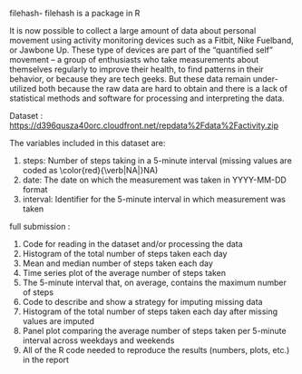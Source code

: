  filehash-
filehash is a package in R

It is now possible to collect a large amount of data about personal movement using activity monitoring devices such as a Fitbit,
Nike Fuelband, or Jawbone Up. These type of devices are part of the “quantified self” movement – a group of enthusiasts who take 
measurements about themselves regularly to improve their health, to find patterns in their behavior, or because they are tech geeks. 
But these data remain under-utilized both because the raw data are hard to obtain and there is a lack of statistical methods and software 
for processing and interpreting the data.


 Dataset : https://d396qusza40orc.cloudfront.net/repdata%2Fdata%2Factivity.zip
 
The variables included in this dataset are:

1. steps: Number of steps taking in a 5-minute interval (missing values are coded as \color{red}{\verb|NA|}NA)
2. date: The date on which the measurement was taken in YYYY-MM-DD format
3. interval: Identifier for the 5-minute interval in which measurement was taken
 
full submission :

1. Code for reading in the dataset and/or processing the data
2. Histogram of the total number of steps taken each day
3. Mean and median number of steps taken each day
4. Time series plot of the average number of steps taken
5. The 5-minute interval that, on average, contains the maximum number of steps
6. Code to describe and show a strategy for imputing missing data
7. Histogram of the total number of steps taken each day after missing values are imputed
8. Panel plot comparing the average number of steps taken per 5-minute interval across weekdays and weekends
9. All of the R code needed to reproduce the results (numbers, plots, etc.) in the report
